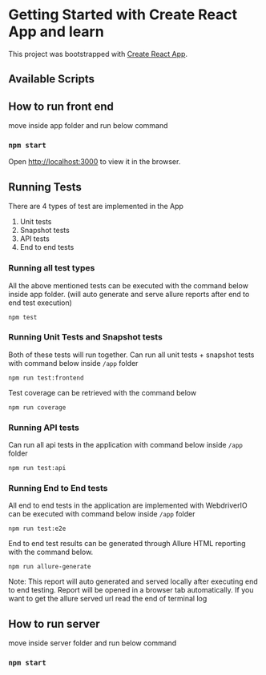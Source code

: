 # Getting Started with Create React App and learn

This project was bootstrapped with [Create React App](https://github.com/facebook/create-react-app).

## Available Scripts

## How to run front end 

move inside app folder and run below command 
### `npm start`

Open [http://localhost:3000](http://localhost:3000) to view it in the browser.

## Running Tests
There are 4 types of test are implemented in the App
1. Unit tests
2. Snapshot tests
3. API tests
4. End to end tests

### Running all test types
All the above mentioned tests can be executed with the command below inside app folder. (will auto generate and serve allure reports after end to end test execution)

`npm test`

### Running Unit Tests and Snapshot tests
Both of these tests will run together. Can run all unit tests + snapshot tests with command below inside `/app` folder

`npm run test:frontend`

Test coverage can be retrieved with the command below

`npm run coverage`

### Running API tests
Can run all api tests in the application with command below inside `/app` folder

`npm run test:api`

### Running End to End tests
All end to end tests in the application are implemented with WebdriverIO can be executed with command below inside `/app` folder

`npm run test:e2e`

End to end test results can be generated through Allure HTML reporting with the command below.

`npm run allure-generate`

Note: This report will auto generated and served locally after executing end to end testing. Report will be opened in a browser tab automatically. If you want to get the allure served url read the end of terminal log


## How to run server  
move inside server folder and run below command 

### `npm start`
